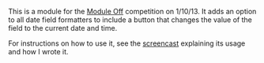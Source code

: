 This is a module for the [Module Off][moduleoff] competition on 1/10/13. It
adds an option to all date field formatters to include a button that changes
the value of the field to the current date and time.

For instructions on how to use it, see the [screencast][screencast] explaining
its usage and how I wrote it.

[moduleoff]: http://moduleoff.com
[screencast]: http://youtube.com
